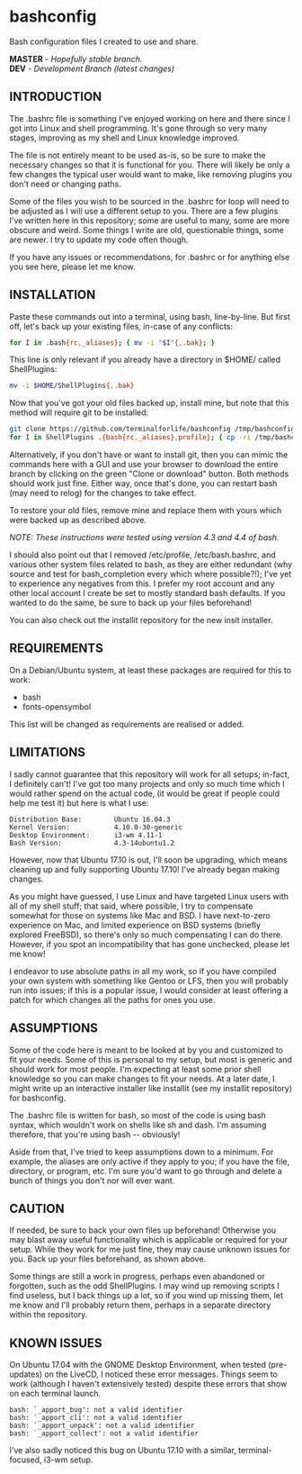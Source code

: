 # bashconfig
Bash configuration files I created to use and share.

**MASTER** - _Hopefully stable branch._\
**DEV** - _Development Branch (latest changes)_

INTRODUCTION
------------

The .bashrc file is something I've enjoyed working on here and there since I got into Linux and shell programming. It's gone through so very many stages, improving as my shell and Linux knowledge improved.

The file is not entirely meant to be used as-is, so be sure to make the necessary changes so that it is functional for you. There will likely be only a few changes the typical user would want to make, like removing plugins you don't need or changing paths.

Some of the files you wish to be sourced in the .bashrc for loop will need to be adjusted as I will use a different setup to you. There are a few plugins I've written here in this repository; some are useful to many, some are more obscure and weird. Some things I write are old, questionable things, some are newer. I try to update my code often though.

If you have any issues or recommendations, for .bashrc or for anything else you see here, please let me know.

INSTALLATION
------------

Paste these commands out into a terminal, using bash, line-by-line. But first off, let's back up your existing files, in-case of any conflicts:

```bash
for I in .bash{rc,_aliases}; { mv -i "$I"{,.bak}; }
```

This line is only relevant if you already have a directory in $HOME/ called ShellPlugins:

```bash
mv -i $HOME/ShellPlugins{,.bak}
```

Now that you've got your old files backed up, install mine, but note that this method will require git to be installed:

```bash
git clone https://github.com/terminalforlife/bashconfig /tmp/bashconfig && cd !$
for I in ShellPlugins .{bash{rc,_aliases},profile}; { cp -ri /tmp/bashconfig/"$I" "$HOME"/; }
```

Alternatively, if you don't have or want to install git, then you can mimic the commands here with a GUI and use your browser to download the entire branch by clicking on the green "Clone or download" button. Both methods should work just fine. Either way, once that's done, you can restart bash (may need to relog) for the changes to take effect.

To restore your old files, remove mine and replace them with yours which were backed up as described above.

*NOTE: These instructions were tested using version 4.3 and 4.4 of bash.*

I should also point out that I removed /etc/profile, /etc/bash.bashrc, and various other system files related to bash, as they are either redundant (why source and test for bash_completion every which where possible?!); I've yet to experience any negatives from this. I prefer my root account and any other local account I create be set to mostly standard bash defaults. If you wanted to do the same, be sure to back up your files beforehand!

You can also check out the installit repository for the new insit installer.

REQUIREMENTS
------------

On a Debian/Ubuntu system, at least these packages are required for this to work:

* bash
* fonts-opensymbol

This list will be changed as requirements are realised or added.

LIMITATIONS
-----------

I sadly cannot guarantee that this repository will work for all setups; in-fact, I definitely can't! I've got too many projects and only so much time which I would rather spend on the actual code, (it would be great if people could help me test it) but here is what I use:

```
Distribution Base:        Ubuntu 16.04.3
Kernel Version:           4.10.0-30-generic
Desktop Environment:      i3-wm 4.11-1
Bash Version:             4.3-14ubuntu1.2
```

However, now that Ubuntu 17.10 is out, I'll soon be upgrading, which means cleaning up and fully supporting Ubuntu 17.10! I've already began making changes.

As you might have guessed, I use Linux and have targeted Linux users with all of my shell stuff; that said, where possible, I try to compensate somewhat for those on systems like Mac and BSD. I have next-to-zero experience on Mac, and limited experience on BSD systems (briefly explored FreeBSD), so there's only so much compensating I can do there. However, if you spot an incompatibility that has gone unchecked, please let me know!

I endeavor to use absolute paths in all my work, so if you have compiled your own system with something like Gentoo or LFS, then you will probably run into issues; if this is a popular issue, I would consider at least offering a patch for which changes all the paths for ones you use.

ASSUMPTIONS
-----------

Some of the code here is meant to be looked at by you and customized to fit your needs. Some of this is personal to my setup, but most is generic and should work for most people. I'm expecting at least some prior shell knowledge so you can make changes to fit your needs. At a later date, I might write up an interactive installer like installit (see my installit repository) for bashconfig.

The .bashrc file is written for bash, so most of the code is using bash syntax, which wouldn't work on shells like sh and dash. I'm assuming therefore, that you're using bash -- obviously!

Aside from that, I've tried to keep assumptions down to a minimum. For example, the aliases are only active if they apply to you; if you have the file, directory, or program, etc. I'm sure you'd want to go through and delete a bunch of things you don't nor will ever want.

CAUTION
-------

If needed, be sure to back your own files up beforehand! Otherwise you may blast away useful functionality which is applicable or required for your setup. While they work for me just fine, they may cause unknown issues for you. Back up your files beforehand, as shown above.

Some things are still a work in progress, perhaps even abandoned or forgotten, such as the odd ShellPlugins. I may wind up removing scripts I find useless, but I back things up a lot, so if you wind up missing them, let me know and I'll probably return them, perhaps in a separate directory within the repository.

KNOWN ISSUES
------------

On Ubuntu 17.04 with the GNOME Desktop Environment, when tested (pre-updates) on the LiveCD, I noticed these error messages. Things seem to work (although I haven't extensively tested) despite these errors that show on each terminal launch.

```
bash: `_apport_bug': not a valid identifier
bash: `_apport_cli': not a valid identifier
bash: `_apport_unpack': not a valid identifier
bash: `_apport_collect': not a valid identifier
```

I've also sadly noticed this bug on Ubuntu 17.10 with a similar, terminal-focused, i3-wm setup.
